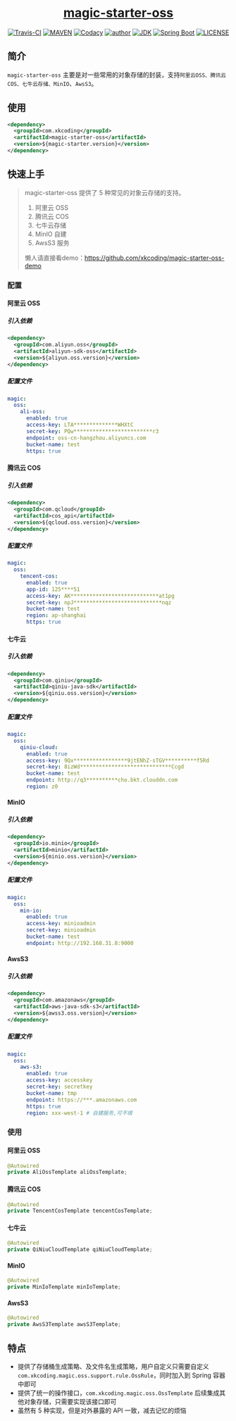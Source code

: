 <h1 align="center"><a href="https://github.com/xkcoding/magic-starter/tree/master/magic-starter-oss" target="_blank">magic-starter-oss</a></h1>
<p align="center">
<a href="https://travis-ci.com/xkcoding/magic-starter" target="_blank"><img alt="Travis-CI" src="https://travis-ci.com/xkcoding/magic-starter.svg?branch=master"/></a>
  <a href="https://search.maven.org/artifact/com.xkcoding/magic-starter-oss" target="_blank"><img alt="MAVEN" src="https://img.shields.io/maven-central/v/com.xkcoding/magic-starter-oss.svg?color=brightgreen&label=Maven%20Central"></a>
  <a href="https://www.codacy.com/manual/xkcoding/magic-starter?utm_source=github.com&amp;utm_medium=referral&amp;utm_content=xkcoding/magic-starter&amp;utm_campaign=Badge_Grade" target="_blank"><img alt="Codacy" src="https://api.codacy.com/project/badge/Grade/6b998c3a533e451690b4164ab1acd164"/></a>
  <a href="https://xkcoding.com" target="_blank"><img alt="author" src="https://img.shields.io/badge/author-Yangkai.Shen-blue.svg"/></a>
  <a href="https://www.oracle.com/technetwork/java/javase/downloads/index.html" target="_blank"><img alt="JDK" src="https://img.shields.io/badge/JDK-1.8.0_162-orange.svg"/></a>
  <a href="https://docs.spring.io/spring-boot/docs/2.1.8.RELEASE/reference/html/" target="_blank"><img alt="Spring Boot" src="https://img.shields.io/badge/Spring Boot-2.1.8.RELEASE-brightgreen.svg"/></a>
  <a href="https://github.com/xkcoding/magic-starter/blob/master/LICENSE" target="_blank"><img alt="LICENSE" src="https://img.shields.io/github/license/xkcoding/magic-starter.svg"/></a>
</p>

## 简介

`magic-starter-oss` 主要是对一些常用的对象存储的封装，支持`阿里云OSS、腾讯云COS、七牛云存储、MinIO`、`AwsS3`。

## 使用

```xml
<dependency>
  <groupId>com.xkcoding</groupId>
  <artifactId>magic-starter-oss</artifactId>
  <version>${magic-starter.version}</version>
</dependency>
```

## 快速上手

> magic-starter-oss 提供了 5 种常见的对象云存储的支持。
>
> 1. 阿里云 OSS
> 2. 腾讯云 COS
> 3. 七牛云存储
> 4. MinIO 自建
> 5. AwsS3 服务
>
> 懒人请直接看demo：https://github.com/xkcoding/magic-starter-oss-demo

### 配置

#### 阿里云 OSS

##### 引入依赖

```xml
<dependency>
  <groupId>com.aliyun.oss</groupId>
  <artifactId>aliyun-sdk-oss</artifactId>
  <version>${aliyun.oss.version}</version>
</dependency>
```

##### 配置文件

```yaml
magic:
  oss:
    ali-oss:
      enabled: true
      access-key: LTA**************WHXtC
      secret-key: PQw*************************r3
      endpoint: oss-cn-hangzhou.aliyuncs.com
      bucket-name: test
      https: true
```

#### 腾讯云 COS

##### 引入依赖

```xml
<dependency>
  <groupId>com.qcloud</groupId>
  <artifactId>cos_api</artifactId>
  <version>${qcloud.oss.version}</version>
</dependency>
```

##### 配置文件

```yaml
magic:
  oss:
    tencent-cos:
      enabled: true
      app-id: 125****51
      access-key: AK****************************at1pg
      secret-key: npJ****************************nqz
      bucket-name: test
      region: ap-shanghai
      https: true
```

#### 七牛云

##### 引入依赖

```xml
<dependency>
  <groupId>com.qiniu</groupId>
  <artifactId>qiniu-java-sdk</artifactId>
  <version>${qiniu.oss.version}</version>
</dependency>
```

##### 配置文件

```yaml
magic:
  oss:
    qiniu-cloud:
      enabled: true
      access-key: 9Qx*****************9jtENhZ-sTGV**********f5Rd
      secret-key: 8izWd*****************************Ccgd
      bucket-name: test
      endpoint: http://q3**********cho.bkt.clouddn.com
      region: z0
```

#### MinIO

##### 引入依赖

```xml
<dependency>
  <groupId>io.minio</groupId>
  <artifactId>minio</artifactId>
  <version>${minio.oss.version}</version>
</dependency>
```

##### 配置文件

```yaml
magic:
  oss:
    min-io:
      enabled: true
      access-key: minioadmin
      secret-key: minioadmin
      bucket-name: test
      endpoint: http://192.168.31.8:9000
```

#### AwsS3

##### 引入依赖

```xml
<dependency>
  <groupId>com.amazonaws</groupId>
  <artifactId>aws-java-sdk-s3</artifactId>
  <version>${awss3.oss.version}</version>
</dependency>
```

##### 配置文件

```yaml
magic:
  oss:
    aws-s3:
      enabled: true
      access-key: accesskey
      secret-key: secretkey
      bucket-name: tmp
      endpoint: https://***.amazonaws.com
      https: true
      region: xxx-west-1 # 自建服务,可不填
```

### 使用

#### 阿里云 OSS

```java
@Autowired
private AliOssTemplate aliOssTemplate;
```

#### 腾讯云 COS

```java
@Autowired
private TencentCosTemplate tencentCosTemplate;
```

#### 七牛云

```java
@Autowired
private QiNiuCloudTemplate qiNiuCloudTemplate;
```

#### MinIO

```java
@Autowired
private MinIoTemplate minIoTemplate;
```

#### AwsS3

```java
@Autowired
private AwsS3Template awsS3Template;
```

## 特点

- 提供了存储桶生成策略、及文件名生成策略，用户自定义只需要自定义 `com.xkcoding.magic.oss.support.rule.OssRule`，同时加入到 Spring 容器中即可
- 提供了统一的操作接口，`com.xkcoding.magic.oss.OssTemplate` 后续集成其他对象存储，只需要实现该接口即可
- 虽然有 5 种实现，但是对外暴露的 API 一致，减去记忆的烦恼